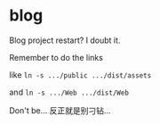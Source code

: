 # blog

Blog project restart? I doubt it.


Remember to do the links

like <code>ln -s .../public .../dist/assets</code>

 and <code>ln -s .../Web .../dist/Web</code>

Don't be... 反正就是别刁钻...

